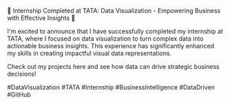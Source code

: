 🚀 Internship Completed at TATA: Data Visualization - Empowering Business with Effective Insights 🚀

I'm excited to announce that I have successfully completed my internship at TATA, where I focused on data visualization to turn complex data into actionable business insights. This experience has significantly enhanced my skills in creating impactful visual data representations.

Check out my projects here and see how data can drive strategic business decisions!

#DataVisualization #TATA #Internship #BusinessIntelligence #DataDriven #GitHub
